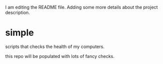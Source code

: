 I am editing the README file. Adding some more details about the project description.

# simple
scripts that checks the health of my computers.

this repo will be populated with lots of fancy checks.
